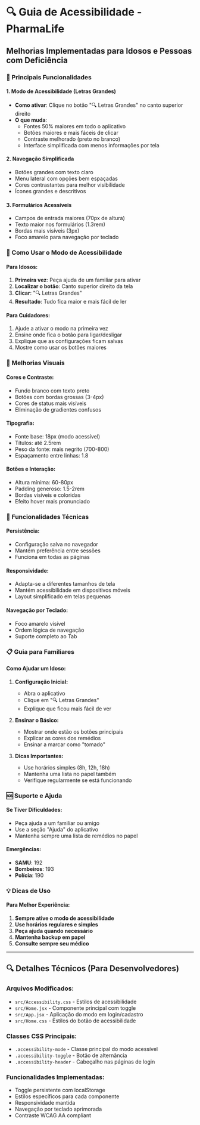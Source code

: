 # 🔍 Guia de Acessibilidade - PharmaLife

## Melhorias Implementadas para Idosos e Pessoas com Deficiência

### 🎯 Principais Funcionalidades

#### 1. **Modo de Acessibilidade (Letras Grandes)**
- **Como ativar**: Clique no botão "🔍 Letras Grandes" no canto superior direito
- **O que muda**:
  - Fontes 50% maiores em todo o aplicativo
  - Botões maiores e mais fáceis de clicar
  - Contraste melhorado (preto no branco)
  - Interface simplificada com menos informações por tela

#### 2. **Navegação Simplificada**
- Botões grandes com texto claro
- Menu lateral com opções bem espaçadas
- Cores contrastantes para melhor visibilidade
- Ícones grandes e descritivos

#### 3. **Formulários Acessíveis**
- Campos de entrada maiores (70px de altura)
- Texto maior nos formulários (1.3rem)
- Bordas mais visíveis (3px)
- Foco amarelo para navegação por teclado

### 📱 Como Usar o Modo de Acessibilidade

#### **Para Idosos:**
1. **Primeira vez**: Peça ajuda de um familiar para ativar
2. **Localizar o botão**: Canto superior direito da tela
3. **Clicar**: "🔍 Letras Grandes"
4. **Resultado**: Tudo fica maior e mais fácil de ler

#### **Para Cuidadores:**
1. Ajude a ativar o modo na primeira vez
2. Ensine onde fica o botão para ligar/desligar
3. Explique que as configurações ficam salvas
4. Mostre como usar os botões maiores

### 🎨 Melhorias Visuais

#### **Cores e Contraste:**
- Fundo branco com texto preto
- Botões com bordas grossas (3-4px)
- Cores de status mais visíveis
- Eliminação de gradientes confusos

#### **Tipografia:**
- Fonte base: 18px (modo acessível)
- Títulos: até 2.5rem
- Peso da fonte: mais negrito (700-800)
- Espaçamento entre linhas: 1.8

#### **Botões e Interação:**
- Altura mínima: 60-80px
- Padding generoso: 1.5-2rem
- Bordas visíveis e coloridas
- Efeito hover mais pronunciado

### 🔧 Funcionalidades Técnicas

#### **Persistência:**
- Configuração salva no navegador
- Mantém preferência entre sessões
- Funciona em todas as páginas

#### **Responsividade:**
- Adapta-se a diferentes tamanhos de tela
- Mantém acessibilidade em dispositivos móveis
- Layout simplificado em telas pequenas

#### **Navegação por Teclado:**
- Foco amarelo visível
- Ordem lógica de navegação
- Suporte completo ao Tab

### 📋 Guia para Familiares

#### **Como Ajudar um Idoso:**
1. **Configuração Inicial:**
   - Abra o aplicativo
   - Clique em "🔍 Letras Grandes"
   - Explique que ficou mais fácil de ver

2. **Ensinar o Básico:**
   - Mostrar onde estão os botões principais
   - Explicar as cores dos remédios
   - Ensinar a marcar como "tomado"

3. **Dicas Importantes:**
   - Use horários simples (8h, 12h, 18h)
   - Mantenha uma lista no papel também
   - Verifique regularmente se está funcionando

### 🆘 Suporte e Ajuda

#### **Se Tiver Dificuldades:**
- Peça ajuda a um familiar ou amigo
- Use a seção "Ajuda" do aplicativo
- Mantenha sempre uma lista de remédios no papel

#### **Emergências:**
- **SAMU**: 192
- **Bombeiros**: 193
- **Polícia**: 190

### 💡 Dicas de Uso

#### **Para Melhor Experiência:**
1. **Sempre ative o modo de acessibilidade**
2. **Use horários regulares e simples**
3. **Peça ajuda quando necessário**
4. **Mantenha backup em papel**
5. **Consulte sempre seu médico**

---

## 🔍 Detalhes Técnicos (Para Desenvolvedores)

### Arquivos Modificados:
- `src/Accessibility.css` - Estilos de acessibilidade
- `src/Home.jsx` - Componente principal com toggle
- `src/App.jsx` - Aplicação do modo em login/cadastro
- `src/Home.css` - Estilos do botão de acessibilidade

### Classes CSS Principais:
- `.accessibility-mode` - Classe principal do modo acessível
- `.accessibility-toggle` - Botão de alternância
- `.accessibility-header` - Cabeçalho nas páginas de login

### Funcionalidades Implementadas:
- Toggle persistente com localStorage
- Estilos específicos para cada componente
- Responsividade mantida
- Navegação por teclado aprimorada
- Contraste WCAG AA compliant